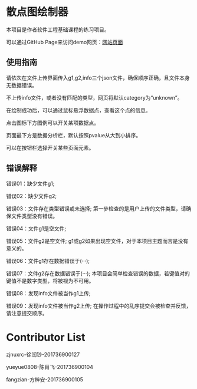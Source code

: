 # 散点图绘制器

本项目是作者软件工程基础课程的练习项目。

可以通过GitHub Page来访问demo网页：[网站页面](https://tieway59.github.io/ScatterPlotPainter/index.html)

## 使用指南

请依次在文件上传界面传入g1,g2,info三个json文件，确保顺序正确，且文件本身无数据错误。

不上传info文件，或者没有匹配的类型，网页将默认category为“unknown”。

在绘制成功后，可以通过鼠标悬浮数据点，查看这个点的信息。

点击图标下方图例可以开关某项数据点。

页面最下方是数据分析栏，默认按照pvalue从大到小排序。

可以在按钮栏选择开关某些页面元素。



## 错误解释

错误01：缺少文件g1;

错误02：缺少文件g2;

错误03：文件存在类型错误或未选择;
第一步检查的是用户上传的文件类型，请确保文件类型没有错误。

错误04：文件g1是空文件;

错误05：文件g2是空文件;
g1或g2如果出现空文件，对于本项目主题而言是没有意义的。


错误06：文件g1存在数据错误于(···);

错误07：文件g2存在数据错误于(···);
本项目会简单检查错误的数据，若键值对的键值不是数字类型，将被视为不可用。

错误08：发现info文件被当作g1上传;

错误09：发现info文件被当作g2上传;
在操作过程中的乱序提交会被检查并反馈，请注意提交顺序。

# Contributor List

zjnuxrc-徐闰钞-201736900127

yueyue0808-陈肖飞-201736900104

fangzian-方梓安-201736900105